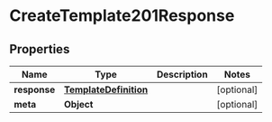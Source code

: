 

# CreateTemplate201Response


## Properties

| Name | Type | Description | Notes |
|------------ | ------------- | ------------- | -------------|
|**response** | [**TemplateDefinition**](TemplateDefinition.md) |  |  [optional] |
|**meta** | **Object** |  |  [optional] |



